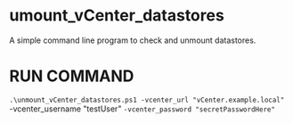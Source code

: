 # umount_vCenter_datastores
A simple command line program to check and unmount datastores. 


# RUN COMMAND
`
.\unmount_vCenter_datastores.ps1 -vcenter_url "vCenter.example.local" `
    -vcenter_username "testUser" `
    -vcenter_password "secretPasswordHere"
`